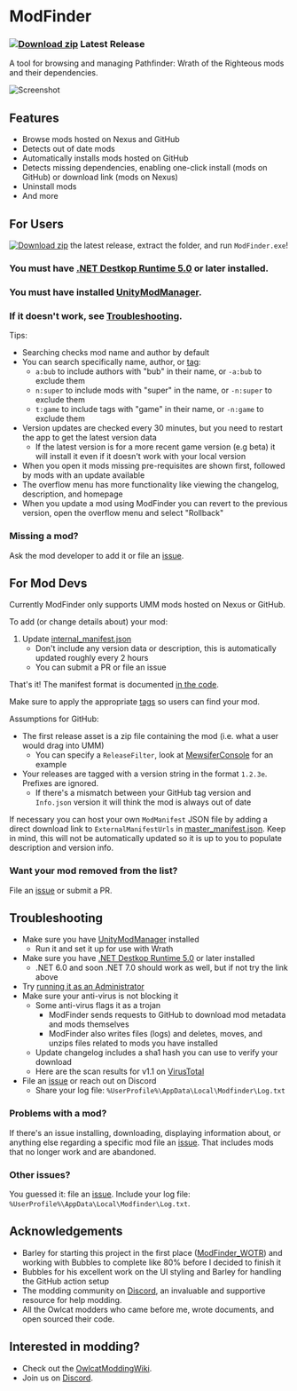 # ModFinder

### [![Download zip](https://custom-icon-badges.herokuapp.com/badge/-Download-blue?style=for-the-badge&logo=download&logoColor=white "Download zip")](https://github.com/Pathfinder-WOTR-Modding-Community/ModFinder/releases/latest/download/ModFinder.zip) Latest Release


A tool for browsing and managing Pathfinder: Wrath of the Righteous mods and their dependencies.

![Screenshot](https://github.com/Pathfinder-WOTR-Modding-Community/ModFinder/blob/main/screenshots/main.png)

## Features

* Browse mods hosted on Nexus and GitHub
* Detects out of date mods
* Automatically installs mods hosted on GitHub
* Detects missing dependencies, enabling one-click install (mods on GitHub) or download link (mods on Nexus)
* Uninstall mods
* And more

## For Users

[![Download zip](https://custom-icon-badges.herokuapp.com/badge/-Download-blue?style=for-the-badge&logo=download&logoColor=white "Download zip")](https://github.com/Pathfinder-WOTR-Modding-Community/ModFinder/releases/latest/download/ModFinder.zip) the latest release, extract the folder, and run `ModFinder.exe`!

### **You must have [.NET Destkop Runtime 5.0](https://dotnet.microsoft.com/download/dotnet/thank-you/runtime-desktop-5.0.0-windows-x64-installer) or later installed.**

### You must have installed [UnityModManager](https://www.nexusmods.com/site/mods/21).

### If it doesn't work, see [Troubleshooting](#troubleshooting).

Tips:

* Searching checks mod name and author by default
* You can search specifically name, author, or [tag](https://github.com/Pathfinder-WOTR-Modding-Community/ModFinder/blob/main/ModFinderClient/Mod/Tag.cs):
    * `a:bub` to include authors with "bub" in their name, or `-a:bub` to exclude them
    * `n:super` to include mods with "super" in the name, or `-n:super` to exclude them
    * `t:game` to include tags with "game" in their name, or `-n:game` to exclude them
* Version updates are checked every 30 minutes, but you need to restart the app to get the latest version data
    * If the latest version is for a more recent game version (e.g beta) it will install it even if it doesn't work with your local version
* When you open it mods missing pre-requisites are shown first, followed by mods with an update available
* The overflow menu has more functionality like viewing the changelog, description, and homepage
* When you update a mod using ModFinder you can revert to the previous version, open the overflow menu and select "Rollback"
    
### Missing a mod?

Ask the mod developer to add it or file an [issue](https://github.com/Pathfinder-WOTR-Modding-Community/ModFinder/issues/new).

## For Mod Devs

Currently ModFinder only supports UMM mods hosted on Nexus or GitHub.

To add (or change details about) your mod:

1. Update [internal_manifest.json](https://github.com/Pathfinder-WOTR-Modding-Community/ModFinder/blob/main/ManifestUpdater/Resources/internal_manifest.json)
    * Don't include any version data or description, this is automatically updated roughly every 2 hours
    * You can submit a PR or file an issue
    
That's it! The manifest format is documented [in the code](https://github.com/Pathfinder-WOTR-Modding-Community/ModFinder/blob/main/ModFinderClient/Mod/ModManifest.cs).

Make sure to apply the appropriate [tags](https://github.com/Pathfinder-WOTR-Modding-Community/ModFinder/blob/main/ModFinderClient/Mod/Tag.cs) so users can find your mod.
 
Assumptions for GitHub:

* The first release asset is a zip file containing the mod (i.e. what a user would drag into UMM)
    * You can specify a `ReleaseFilter`, look at [MewsiferConsole](https://github.com/Pathfinder-WOTR-Modding-Community/ModFinder/blob/main/ManifestUpdater/Resources/internal_manifest.json) for an example
* Your releases are tagged with a version string in the format `1.2.3e`. Prefixes are ignored.
    * If there's a mismatch between your GitHub tag version and `Info.json` version it will think the mod is always out of date

If necessary you can host your own `ModManifest` JSON file by adding a direct download link to `ExternalManifestUrls` in [master_manifest.json](https://github.com/Pathfinder-WOTR-Modding-Community/ModFinder/blob/main/ManifestUpdater/Resources/master_manifest.json). Keep in mind, this will not be automatically updated so it is up to you to populate description and version info.

### Want your mod removed from the list?

File an [issue](https://github.com/Pathfinder-WOTR-Modding-Community/ModFinder/issues/new) or submit a PR.

## Troubleshooting

* Make sure you have [UnityModManager](https://www.nexusmods.com/site/mods/21) installed
    * Run it and set it up for use with Wrath
* Make sure you have [.NET Destkop Runtime 5.0](https://dotnet.microsoft.com/download/dotnet/thank-you/runtime-desktop-5.0.0-windows-x64-installer) or later installed
    * .NET 6.0 and soon .NET 7.0 should work as well, but if not try the link above
* Try [running it as an Administrator](https://www.itechtics.com/run-programs-administrator/)
* Make sure your anti-virus is not blocking it
    * Some anti-virus flags it as a trojan
        * ModFinder sends requests to GitHub to download mod metadata and mods themselves
        * ModFinder also writes files (logs) and deletes, moves, and unzips files related to mods you have installed
    * Update changelog includes a sha1 hash you can use to verify your download
    * Here are the scan results for v1.1 on [VirusTotal](https://www.virustotal.com/gui/file/882b5b1e5eb0dc2d51413a663d116b89856ab3f35681505e7d5286f1ecd0aee6/detection)
* File an [issue](https://github.com/Pathfinder-WOTR-Modding-Community/ModFinder/issues/new) or reach out on Discord
    * Share your log file: `%UserProfile%\AppData\Local\Modfinder\Log.txt`

### Problems with a mod?

If there's an issue installing, downloading, displaying information about, or anything else regarding a specific mod file an [issue](https://github.com/Pathfinder-WOTR-Modding-Community/ModFinder/issues/new). That includes mods that no longer work and are abandoned.

### Other issues?

You guessed it: file an [issue](https://github.com/Pathfinder-WOTR-Modding-Community/ModFinder/issues/new). Include your log file: `%UserProfile%\AppData\Local\Modfinder\Log.txt`.

## Acknowledgements

* Barley for starting this project in the first place ([ModFinder_WOTR](https://github.com/BarleyFlour/ModFinder_WOTR)) and working with Bubbles to complete like 80% before I decided to finish it
* Bubbles for his excellent work on the UI styling and Barley for handling the GitHub action setup
* The modding community on [Discord](https://discord.com/invite/owlcat), an invaluable and supportive resource for help modding.
* All the Owlcat modders who came before me, wrote documents, and open sourced their code.

## Interested in modding?

* Check out the [OwlcatModdingWiki](https://github.com/WittleWolfie/OwlcatModdingWiki/wiki).
* Join us on [Discord](https://discord.com/invite/owlcat).
